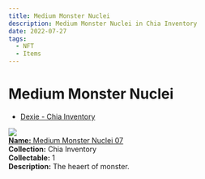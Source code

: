 ```yaml
---
title: Medium Monster Nuclei
description: Medium Monster Nuclei in Chia Inventory
date: 2022-07-27
tags:
  - NFT
  - Items
---
```


# Medium Monster Nuclei

- [Dexie - Chia Inventory]()

<div class="item_thumbnail_detail">
<img src="https://bi45ygjauhykthwuzqxliwzhclce2nwziny2hq27zuwsdn7a.arweave.net/CjncGSCh8Kme1MwutFs-nEsRNNtlD-caPDX80tIbfgk"><br/>
<div><a href="https://www.spacescan.io/xch/coin/0x9d6df9c6e181c14a22170320ffe0755429eba7feff25b6e8e1f96a7a8ce1d749"><strong>Name:</strong> Medium Monster Nuclei 07</a></div>
<div><strong>Collection:</strong> Chia Inventory</div>
<div><strong>Collectable:</strong> 1</div>
<div><strong>Description:</strong> The heaert of monster.</div>
</div>

